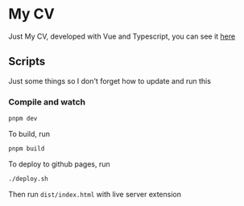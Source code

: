 # My CV

Just My CV, developed with Vue and Typescript, you can see it [here](https://tritium.cl/cv/)

## Scripts
Just some things so I don't forget how to update and run this
### Compile and watch
```js
pnpm dev
```

To build, run 
```js
pnpm build
```

To deploy to github pages, run 
```bash
./deploy.sh
```

Then run `dist/index.html` with live server extension
